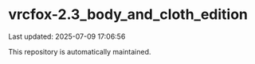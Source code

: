 # vrcfox-2.3_body_and_cloth_edition

Last updated: 2025-07-09 17:06:56

This repository is automatically maintained.

